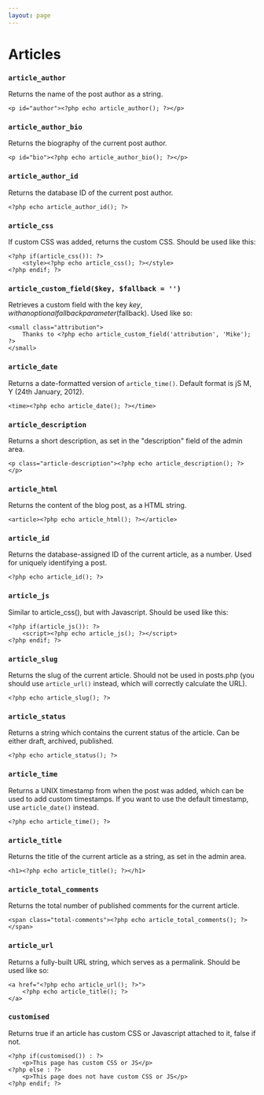 ```yaml
---
layout: page
---
```


# Articles

### `article_author`

Returns the name of the post author as a string.
	
	<p id="author"><?php echo article_author(); ?></p>

### `article_author_bio`

Returns the biography of the current post author.

	<p id="bio"><?php echo article_author_bio(); ?></p>

### `article_author_id`

Returns the database ID of the current post author.

	<?php echo article_author_id(); ?>

### `article_css`

If custom CSS was added, returns the custom CSS. Should be used like this:

	<?php if(article_css()): ?>
	    <style><?php echo article_css(); ?></style>
	<?php endif; ?>

### `article_custom_field($key, $fallback = '')`

Retrieves a custom field with the key $key, with an optional fallback parameter ($fallback). Used like so:

	<small class="attribution">
	    Thanks to <?php echo article_custom_field('attribution', 'Mike'); ?>
	</small>

### `article_date`

Returns a date-formatted version of `article_time()`. Default format is jS M, Y (24th January, 2012).

	<time><?php echo article_date(); ?></time>

### `article_description`

Returns a short description, as set in the "description" field of the admin area.
	
	<p class="article-description"><?php echo article_description(); ?></p>

### `article_html`

Returns the content of the blog post, as a HTML string.

	<article><?php echo article_html(); ?></article>

### `article_id`

Returns the database-assigned ID of the current article, as a number. Used for uniquely identifying a post.
	
	<?php echo article_id(); ?>

### `article_js`

Similar to article_css(), but with Javascript. Should be used like this:

	<?php if(article_js()): ?>
	    <script><?php echo article_js(); ?></script>
	<?php endif; ?>

### `article_slug`

Returns the slug of the current article. Should not be used in posts.php (you should use `article_url()` instead, which will correctly calculate the URL).

	<?php echo article_slug(); ?>

### `article_status`

Returns a string which contains the current status of the article. Can be either draft, archived, published.
	
	<?php echo article_status(); ?>

### `article_time`

Returns a UNIX timestamp from when the post was added, which can be used to add custom timestamps. If you want to use the default timestamp, use `article_date()` instead.

	<?php echo article_time(); ?>

### `article_title`

Returns the title of the current article as a string, as set in the admin area.
	
	<h1><?php echo article_title(); ?></h1>

### `article_total_comments`

Returns the total number of published comments for the current article.

	<span class="total-comments"><?php echo article_total_comments(); ?></span>

### `article_url`

Returns a fully-built URL string, which serves as a permalink. Should be used like so:

	<a href="<?php echo article_url(); ?>">
	    <?php echo article_title(); ?>
	</a>

### `customised`

Returns true if an article has custom CSS or Javascript attached to it, false if not.

	<?php if(customised()) : ?>
		<p>This page has custom CSS or JS</p>
	<?php else : ?>
		<p>This page does not have custom CSS or JS</p>
	<?php endif; ?>
